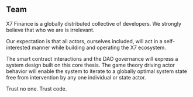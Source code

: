 ## Team

X7 Finance is a globally distributed collective of developers. We strongly believe that who we are is irrelevant.

Our expectation is that all actors, ourselves included, will act in a self-interested manner while building and operating the X7 ecosystem.

The smart contract interactions and the DAO governance will express a system design built on this core thesis. The game theory driving actor behavior will enable the system to iterate to a globally optimal system state free from intervention by any one individual or state actor.

Trust no one. Trust code.
